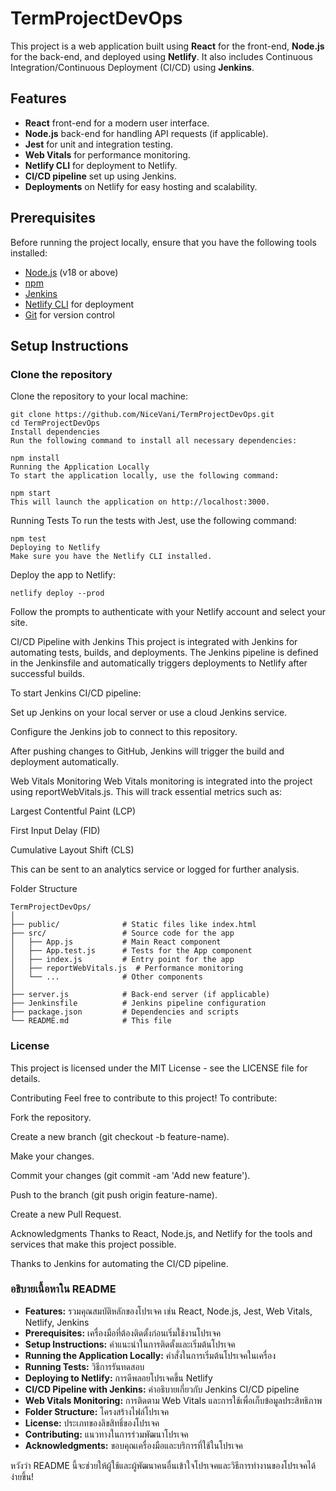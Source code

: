 # TermProjectDevOps

This project is a web application built using **React** for the front-end, **Node.js** for the back-end, and deployed using **Netlify**. It also includes Continuous Integration/Continuous Deployment (CI/CD) using **Jenkins**.

## Features

- **React** front-end for a modern user interface.
- **Node.js** back-end for handling API requests (if applicable).
- **Jest** for unit and integration testing.
- **Web Vitals** for performance monitoring.
- **Netlify CLI** for deployment to Netlify.
- **CI/CD pipeline** set up using Jenkins.
- **Deployments** on Netlify for easy hosting and scalability.

## Prerequisites

Before running the project locally, ensure that you have the following tools installed:

- [Node.js](https://nodejs.org/) (v18 or above)
- [npm](https://www.npmjs.com/)
- [Jenkins](https://www.jenkins.io/)
- [Netlify CLI](https://docs.netlify.com/cli/get-started/) for deployment
- [Git](https://git-scm.com/) for version control

## Setup Instructions

### Clone the repository

Clone the repository to your local machine:

```
git clone https://github.com/NiceVani/TermProjectDevOps.git
cd TermProjectDevOps
Install dependencies
Run the following command to install all necessary dependencies:
```

```
npm install
Running the Application Locally
To start the application locally, use the following command:
```
```
npm start
This will launch the application on http://localhost:3000.
```
Running Tests
To run the tests with Jest, use the following command:
```
npm test
Deploying to Netlify
Make sure you have the Netlify CLI installed.
```
Deploy the app to Netlify:
```
netlify deploy --prod
```

Follow the prompts to authenticate with your Netlify account and select your site.

CI/CD Pipeline with Jenkins
This project is integrated with Jenkins for automating tests, builds, and deployments. The Jenkins pipeline is defined in the Jenkinsfile and automatically triggers deployments to Netlify after successful builds.

To start Jenkins CI/CD pipeline:

Set up Jenkins on your local server or use a cloud Jenkins service.

Configure the Jenkins job to connect to this repository.

After pushing changes to GitHub, Jenkins will trigger the build and deployment automatically.

Web Vitals Monitoring
Web Vitals monitoring is integrated into the project using reportWebVitals.js. This will track essential metrics such as:

Largest Contentful Paint (LCP)

First Input Delay (FID)

Cumulative Layout Shift (CLS)

This can be sent to an analytics service or logged for further analysis.

Folder Structure
```
TermProjectDevOps/
│
├── public/              # Static files like index.html
├── src/                 # Source code for the app
│   ├── App.js           # Main React component
│   ├── App.test.js      # Tests for the App component
│   ├── index.js         # Entry point for the app
│   ├── reportWebVitals.js  # Performance monitoring
│   └── ...              # Other components
│
├── server.js            # Back-end server (if applicable)
├── Jenkinsfile          # Jenkins pipeline configuration
├── package.json         # Dependencies and scripts
└── README.md            # This file
```
### License
This project is licensed under the MIT License - see the LICENSE file for details.

Contributing
Feel free to contribute to this project! To contribute:

Fork the repository.

Create a new branch (git checkout -b feature-name).

Make your changes.

Commit your changes (git commit -am 'Add new feature').

Push to the branch (git push origin feature-name).

Create a new Pull Request.

Acknowledgments
Thanks to React, Node.js, and Netlify for the tools and services that make this project possible.

Thanks to Jenkins for automating the CI/CD pipeline.

### อธิบายเนื้อหาใน README

- **Features:** รวมคุณสมบัติหลักของโปรเจค เช่น React, Node.js, Jest, Web Vitals, Netlify, Jenkins
- **Prerequisites:** เครื่องมือที่ต้องติดตั้งก่อนเริ่มใช้งานโปรเจค
- **Setup Instructions:** คำแนะนำในการติดตั้งและเริ่มต้นโปรเจค
- **Running the Application Locally:** คำสั่งในการเริ่มต้นโปรเจคในเครื่อง
- **Running Tests:** วิธีการรันทดสอบ
- **Deploying to Netlify:** การดีพลอยโปรเจคขึ้น Netlify
- **CI/CD Pipeline with Jenkins:** คำอธิบายเกี่ยวกับ Jenkins CI/CD pipeline
- **Web Vitals Monitoring:** การติดตาม Web Vitals และการใช้เพื่อเก็บข้อมูลประสิทธิภาพ
- **Folder Structure:** โครงสร้างไฟล์โปรเจค
- **License:** ประเภทของลิขสิทธิ์ของโปรเจค
- **Contributing:** แนวทางในการร่วมพัฒนาโปรเจค
- **Acknowledgments:** ขอบคุณเครื่องมือและบริการที่ใช้ในโปรเจค

หวังว่า README นี้จะช่วยให้ผู้ใช้และผู้พัฒนาคนอื่นเข้าใจโปรเจคและวิธีการทำงานของโปรเจคได้ง่ายขึ้น!







